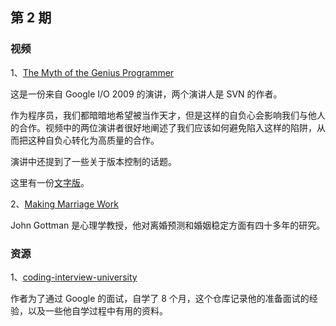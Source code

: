 ## 第 2 期

### 视频

1、[The Myth of the Genius Programmer](https://www.youtube.com/watch?v=0SARbwvhupQ)

这是一份来自 Google I/O 2009 的演讲，两个演讲人是 SVN 的作者。

作为程序员，我们都暗暗地希望被当作天才，但是这样的自负心会影响我们与他人的合作。视频中的两位演讲者很好地阐述了我们应该如何避免陷入这样的陷阱，从而把这种自负心转化为高质量的合作。

演讲中还提到了一些关于版本控制的话题。

这里有一份[文字版](https://www.rubyplus.net/2016/10/google-io-2009-myth-of-genius-programmer.html)。

2、[Making Marriage Work](https://www.youtube.com/watch?v=AKTyPgwfPgg)

John Gottman 是心理学教授，他对离婚预测和婚姻稳定方面有四十多年的研究。

### 资源

1、[coding-interview-university](https://github.com/jwasham/coding-interview-university)

作者为了通过 Google 的面试，自学了 8 个月，这个仓库记录他的准备面试的经验，以及一些他自学过程中有用的资料。
